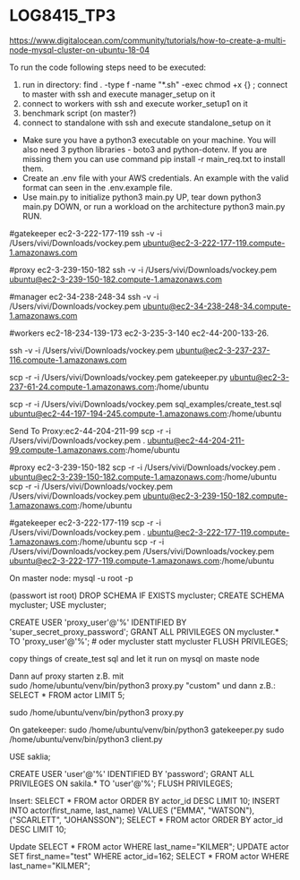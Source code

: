 # LOG8415_TP3

https://www.digitalocean.com/community/tutorials/how-to-create-a-multi-node-mysql-cluster-on-ubuntu-18-04

To run the code following steps need to be executed:

1. run in directory: find . -type f -name "*.sh" -exec chmod +x {} \;
connect to master with ssh and execute manager_setup on it 
2. connect to workers with ssh and execute worker_setup1 on it
3. benchmark script (on master?) 
3. connect to standalone with ssh and execute standalone_setup on it

- Make sure you have a python3 executable on your machine. You will also need 3 python libraries - boto3 and python-dotenv. If you are missing them you can use command pip install -r main_req.txt to install them.
- Create an .env file with your AWS credentials. An example with the valid format can seen in the .env.example file.
- Use main.py to initialize python3 main.py UP, tear down python3 main.py DOWN, or run a workload on the architecture python3 main.py RUN.

#gatekeeper
ec2-3-222-177-119
ssh -v -i /Users/vivi/Downloads/vockey.pem ubuntu@ec2-3-222-177-119.compute-1.amazonaws.com


#proxy
ec2-3-239-150-182
ssh -v -i /Users/vivi/Downloads/vockey.pem ubuntu@ec2-3-239-150-182.compute-1.amazonaws.com

#manager
ec2-34-238-248-34
ssh -v -i /Users/vivi/Downloads/vockey.pem ubuntu@ec2-34-238-248-34.compute-1.amazonaws.com

#workers
ec2-18-234-139-173
ec2-3-235-3-140
ec2-44-200-133-26.

ssh -v -i /Users/vivi/Downloads/vockey.pem ubuntu@ec2-3-237-237-116.compute-1.amazonaws.com

scp -r -i /Users/vivi/Downloads/vockey.pem gatekeeper.py ubuntu@ec2-3-237-61-24.compute-1.amazonaws.com:/home/ubuntu

scp -r -i /Users/vivi/Downloads/vockey.pem sql_examples/create_test.sql ubuntu@ec2-44-197-194-245.compute-1.amazonaws.com:/home/ubuntu

Send To Proxy:ec2-44-204-211-99
scp -r -i /Users/vivi/Downloads/vockey.pem . ubuntu@ec2-44-204-211-99.compute-1.amazonaws.com:/home/ubuntu

#proxy
ec2-3-239-150-182
scp -r -i /Users/vivi/Downloads/vockey.pem . ubuntu@ec2-3-239-150-182.compute-1.amazonaws.com:/home/ubuntu
scp -r -i /Users/vivi/Downloads/vockey.pem /Users/vivi/Downloads/vockey.pem ubuntu@ec2-3-239-150-182.compute-1.amazonaws.com:/home/ubuntu

#gatekeeper
ec2-3-222-177-119
scp -r -i /Users/vivi/Downloads/vockey.pem . ubuntu@ec2-3-222-177-119.compute-1.amazonaws.com:/home/ubuntu
scp -r -i /Users/vivi/Downloads/vockey.pem /Users/vivi/Downloads/vockey.pem ubuntu@ec2-3-222-177-119.compute-1.amazonaws.com:/home/ubuntu



On master node:
mysql -u root -p

(passwort ist root)
DROP SCHEMA IF EXISTS mycluster;
CREATE SCHEMA mycluster;
USE mycluster;

CREATE USER 'proxy_user'@'%' IDENTIFIED BY 'super_secret_proxy_password';
GRANT ALL PRIVILEGES ON mycluster.* TO 'proxy_user'@'%'; # oder mycluster statt mycluster
FLUSH PRIVILEGES;

copy things of create_test sql and let it run on mysql on maste node

Dann auf proxy starten z.B. mit  
sudo /home/ubuntu/venv/bin/python3 proxy.py "custom"
und dann z.B.:
SELECT * FROM actor LIMIT 5;

sudo /home/ubuntu/venv/bin/python3 proxy.py

On gatekeeper:
sudo /home/ubuntu/venv/bin/python3 gatekeeper.py
sudo /home/ubuntu/venv/bin/python3 client.py

USE saklia;

CREATE USER 'user'@'%' IDENTIFIED BY 'password';
GRANT ALL PRIVILEGES ON sakila.* TO 'user'@'%'; 
FLUSH PRIVILEGES;

Insert:
SELECT * FROM actor ORDER BY actor_id DESC LIMIT 10;
INSERT INTO actor(first_name, last_name) VALUES ("EMMA", "WATSON"), ("SCARLETT", "JOHANSSON");
SELECT * FROM actor ORDER BY actor_id DESC LIMIT 10;

Update
SELECT * FROM actor WHERE last_name="KILMER";
UPDATE actor SET first_name="test" WHERE actor_id=162;
SELECT * FROM actor WHERE last_name="KILMER";